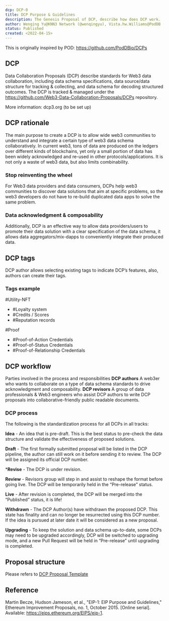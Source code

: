 ```yaml
---
dcp: DCP-0
title: DCP Purpose & Guidelines
description: The Genesis Proposal of DCP, describe how does DCP work.
author: Wenqing Yu@KNN3 Network (@wenqingyu), Vista.hw.Williams@PodDB (@vistahw)
status: Published
created: <2022-04-15>
---
```



This is originally inspired by POD: https://github.com/PodDBio/DCPs

## DCP
Data Collaboration Proposals (DCP) describe standards for Web3 data collaboration, including data schema specifications, data source/data structure for tracking & collecting, and data schema for decoding structured outcomes. The DCP is tracked & managed under the https://github.com/Web3-Data-Collaboration-Proposals/DCPs repository.

More information: dcp3.org (to be set up)

## DCP rationale
The main purpose to create a DCP is to allow wide web3 communities to understand and integrate a certain type of web3 data schema collaboratively. In current web3, tons of data are produced on the ledgers over different kinds of blockchains, yet only a small portion of data has been widely acknowledged and re-used in other protocols/applications. It is not only a waste of web3 data, but also limits combinability. 

### Stop reinventing the wheel
For Web3 data providers and data consumers, DCPs help web3 communities to discover data solutions that aim at specific problems, so the web3 developers do not have to re-build duplicated data apps to solve the same problem. 

### Data acknowledgment & composability
Additionally, DCP is an effective way to allow data providers/users to promote their data solution with a clear specification of the data schema, it allows data aggregators/mix-dapps to conveniently integrate their produced data.


## DCP tags
DCP author allows selecting existing tags to indicate DCP’s features, also, authors can create their tags.

### Tags example
#Utility-NFT
- #Loyalty system
- #Credits / Scores
- #Reputation records

#Proof
- #Proof-of-Action Credentials
- #Proof-of-Status Credentials
- #Proof-of-Relationship Credentials


## DCP workflow

Parties involved in the process and responsibilities
**DCP authors**
 A web3er who wants to collaborate on a type of data schema standards to drive acknowledgment and composability.
**DCP revisors**
A group of data professionals & Web3 engineers who assist DCP authors to write DCP proposals into collaborative-friendly public readable documents.

### DCP process 
The following is the standardization process for all DCPs in all tracks:

**Idea** - An idea that is pre-draft. This is the best status to pre-check the data structure and validate the effectiveness of proposed solutions.

**Draft** - The first formally submitted proposal will be listed in the DCP pipeline, the author can still work on it before sending it to review. The DCP will be assigned its official DCP number.

***Revise** - The DCP is under revision.

**Review** - Revisors group will step in and assist to reshape the format before going live. The DCP will be temporarily held in the “Pre-release” status.

**Live** - After revision is completed, the DCP will be merged into the “Published” status, it is life!

**Withdrawn** - The DCP Author(s) have withdrawn the proposed DCP. This state has finality and can no longer be resurrected using this DCP number. If the idea is pursued at later date it will be considered as a new proposal.

**Upgrading** - To keep the solution and data schema up-to-date, some DCPs may need to be upgraded accordingly, DCP will be switched to upgrading mode, and a new Pull Request will be held in “Pre-release” until upgrading is completed.


## Proposal structure
Please refers to [DCP Proposal Template](/DCP-Template.md)


## Reference
Martin Becze, Hudson Jameson, et al., "EIP-1: EIP Purpose and Guidelines," Ethereum Improvement Proposals, no. 1, October 2015. [Online serial]. Available: https://eips.ethereum.org/EIPS/eip-1.

